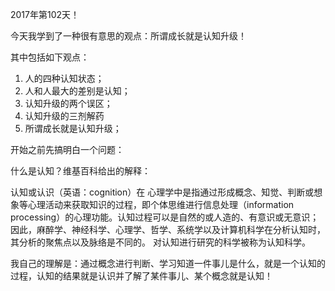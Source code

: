 2017年第102天！

今天我学到了一种很有意思的观点：所谓成长就是认知升级！

其中包括如下观点：

1. 人的四种认知状态；
2. 人和人最大的差别是认知；
3. 认知升级的两个误区；
4. 认知升级的三剂解药
5. 所谓成长就是认知升级；

开始之前先搞明白一个问题：

什么是认知？维基百科给出的解释：

认知或认识（英语：cognition）在 心理学中是指通过形成概念、知觉、判断或想象等心理活动来获取知识的过程，即个体思维进行信息处理（information processing）的心理功能。认知过程可以是自然的或人造的、有意识或无意识；因此，麻醉学、神经科学、心理学、哲学、系统学以及计算机科学在分析认知时，其分析的聚焦点以及脉络是不同的。
对认知进行研究的科学被称为认知科学。

我自己的理解是：通过概念进行判断、学习知道一件事儿是什么，就是一个认知的过程，认知的结果就是认识并了解了某件事儿、某个概念就是认知！


